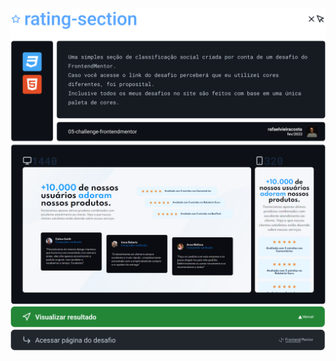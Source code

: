 [![readme](img/readme.svg)](https://github.com/rafaelvieiracosta)
[![link resultado](https://raw.githubusercontent.com/rafaelvieiracosta/rafaelvieiracosta/805e953478bc41fc6db5040c72efd99f81e0da66/components/acessar-resultado.svg)](https://qrcode-component.vercel.app/)
[![link desafio](https://raw.githubusercontent.com/rafaelvieiracosta/rafaelvieiracosta/805e953478bc41fc6db5040c72efd99f81e0da66/components/acessar-desafio.svg)](https://www.frontendmentor.io/challenges/social-proof-section-6e0qTv_bA)

